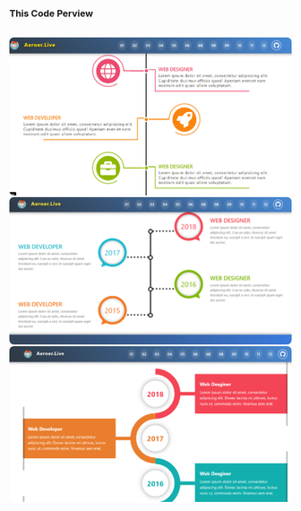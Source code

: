 <h3>This Code Perview</h3>

<br>

<img src="img/preview/Time-Line Code Preview (1).png" style="border-radius: 8px;"  alt="time-line-web">

<br>

<img src="img/preview/Time-Line Code Preview (2).png" style="border-radius: 8px;"  alt="time-line-web">

<br>

<img src="img/preview/Time-Line Code Preview (3).png" style="border-radius: 8px;"  alt="time-line-web">